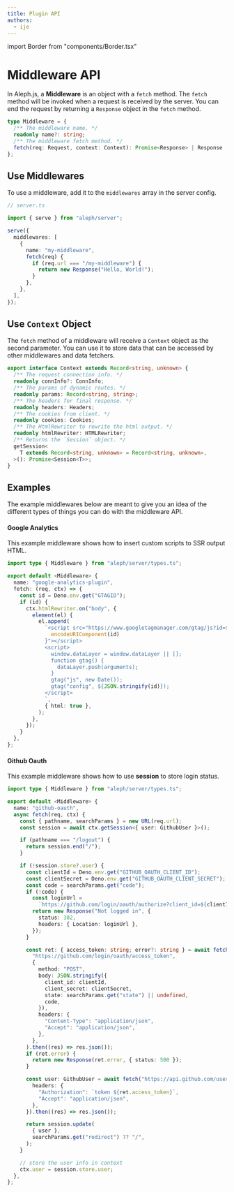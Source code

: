 ```yaml
---
title: Plugin API
authors:
  - ije
---
```


import Border from "components/Border.tsx"

# Middleware API

In Aleph.js, a **Middleware** is an object with a `fetch` method. The `fetch`
method will be invoked when a request is received by the server. You can end the
request by returning a `Response` object in the `fetch` method.

<Border color="#d63369">

```ts
type Middleware = {
  /** The middleware name. */
  readonly name?: string;
  /** The middleware fetch method. */
  fetch(req: Request, context: Context): Promise<Response> | Response | void;
};
```

</Border>

## Use Middlewares

To use a middleware, add it to the `middlewares` array in the server config.

```ts
// server.ts

import { serve } from "aleph/server";

serve({
  middlewares: [
    {
      name: "my-middleware",
      fetch(req) {
        if (req.url === "/my-middleware") {
          return new Response("Hello, World!");
        }
      },
    },
  ],
});
```

## Use `Context` Object

The `fetch` method of a middleware will receive a `Context` object as the second
parameter. You can use it to store data that can be accessed by other
middlewares and data fetchers.

<Border color="#d63369">

```ts
export interface Context extends Record<string, unknown> {
  /** The request connection info. */
  readonly connInfo?: ConnInfo;
  /** The params of dynamic routes. */
  readonly params: Record<string, string>;
  /** The headers for final response. */
  readonly headers: Headers;
  /** The cookies from client. */
  readonly cookies: Cookies;
  /** The HtmlRewriter to rewrite the html output. */
  readonly htmlRewriter: HTMLRewriter;
  /** Returns the `Session` object. */
  getSession<
    T extends Record<string, unknown> = Record<string, unknown>,
  >(): Promise<Session<T>>;
}
```

</Border>

## Examples

The example middlewares below are meant to give you an idea of the different
types of things you can do with the middleware API.

#### Google Analytics

This example middleware shows how to insert custom scripts to SSR output HTML.

```ts
import type { Middleware } from "aleph/server/types.ts";

export default <Middleware> {
  name: "google-analytics-plugin",
  fetch: (req, ctx) => {
    const id = Deno.env.get("GTAGID");
    if (id) {
      ctx.htmlRewriter.on("body", {
        element(el) {
          el.append(
            `<script src="https://www.googletagmanager.com/gtag/js?id=${
              encodeURIComponent(id)
            }"></script>
            <script>
              window.dataLayer = window.dataLayer || [];
              function gtag() {
                dataLayer.push(arguments);
              }
              gtag("js", new Date());
              gtag("config", ${JSON.stringify(id)});
            </script>
            `,
            { html: true },
          );
        },
      });
    }
  },
};
```

#### Github Oauth

This example middleware shows how to use **session** to store login status.

```ts
import type { Middleware } from "aleph/server/types.ts";

export default <Middleware> {
  name: "github-oauth",
  async fetch(req, ctx) {
    const { pathname, searchParams } = new URL(req.url);
    const session = await ctx.getSession<{ user: GithubUser }>();

    if (pathname === "/logout") {
      return session.end("/");
    }

    if (!session.store?.user) {
      const clientId = Deno.env.get("GITHUB_OAUTH_CLIENT_ID");
      const clientSecret = Deno.env.get("GITHUB_OAUTH_CLIENT_SECRET");
      const code = searchParams.get("code");
      if (!code) {
        const loginUrl =
          `https://github.com/login/oauth/authorize?client_id=${clientId}&scope=read:user+user:email`;
        return new Response("Not logged in", {
          status: 302,
          headers: { Location: loginUrl },
        });
      }

      const ret: { access_token: string; error?: string } = await fetch(
        "https://github.com/login/oauth/access_token",
        {
          method: "POST",
          body: JSON.stringify({
            client_id: clientId,
            client_secret: clientSecret,
            state: searchParams.get("state") || undefined,
            code,
          }),
          headers: {
            "Content-Type": "application/json",
            "Accept": "application/json",
          },
        },
      ).then((res) => res.json());
      if (ret.error) {
        return new Response(ret.error, { status: 500 });
      }

      const user: GithubUser = await fetch("https://api.github.com/user", {
        headers: {
          "Authorization": `token ${ret.access_token}`,
          "Accept": "application/json",
        },
      }).then((res) => res.json());

      return session.update(
        { user },
        searchParams.get("redirect") ?? "/",
      );
    }

    // store the user info in context
    ctx.user = session.store.user;
  },
};
```
